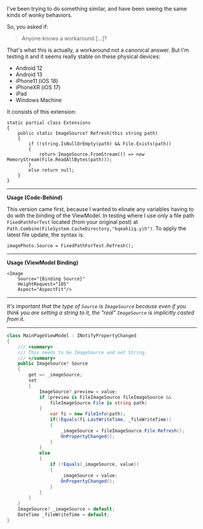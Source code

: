 I've been trying to do something similar, and have been seeing the same kinds of wonky behaviors. 

So, you asked if:

> Anyone knows a workaround [...]?

That's what this is actually, a workaround not a canonical answer. But I'm testing it and it seems really stable on these physical devices:

- Android 12
- Android 13
- iPhone11 (iOS 18)
- iPhoneXR (iOS 17)
- iPad
- Windows Machine

It consists of this extension:

```
static partial class Extensions
{
    public static ImageSource? Refresh(this string path)
    {
        if (!string.IsNullOrEmpty(path) && File.Exists(path))
        {
            return ImageSource.FromStream(() => new MemoryStream(File.ReadAllBytes(path)));
        }
        else return null;
    }
}
```
___

**Usage (Code-Behind)**

This version came first, because I wanted to elinate any variables having to do with the binding of the ViewModel. In testing where I use _only_ a file path `FixedPathForTest` located (from your original post) at `Path.Combine(FileSystem.CacheDirectory,"kqeah1iq.yih")`. To apply the latest file update, the syntax is:

`imagePhoto.Source = FixedPathForTest.Refresh();`

___


**Usage (ViewModel Binding)**

```xaml
<Image
    Source="{Binding Source}"
    HeightRequest="185"
    Aspect="AspectFit"/>
```
___
_It's important that the type of `Source` is `ImageSource` because even if you think you are setting a string to it, the "real" `ImageSource` is implicitly casted from it._
___

```csharp
class MainPageViewModel : INotifyPropertyChanged
{
    /// <summary>
    /// This needs to be ImageSource and not String.
    /// </summary>
    public ImageSource? Source
    {
        get => _imageSource;
        set
        {
            ImageSource? preview = value;
            if (preview is FileImageSource fileImageSource &&
                fileImageSource.File is string path)
            {
                var fi = new FileInfo(path);
                if(!Equals(fi.LastWriteTime, _fileWriteTime))
                {
                    _imageSource = fileImageSource.File.Refresh();
                    OnPropertyChanged();
                }
            }
            else
            {
                if (!Equals(_imageSource, value))
                {
                    _imageSource = value;
                    OnPropertyChanged();
                }
            }
        }
    }
    ImageSource? _imageSource = default;
    DateTime _fileWriteTime = default;
}
```


